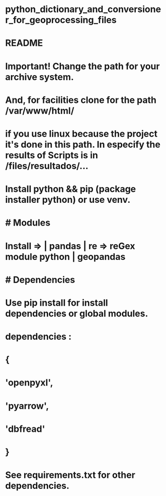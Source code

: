 # python_dictionary_and_conversioner_for_geoprocessing_files
# 
#   
# README
#
#  Important! Change the path for your archive system.
#  And, for facilities clone for the path /var/www/html/ 
# if you use linux because the project it's done in this path. In especify the results of Scripts is in /files/resultados/...
#
# Install python && pip (package installer python) or use venv.
# # Modules #
#
# Install => | pandas | re => reGex module python | geopandas 
# 
# # Dependencies # 
# Use pip install for install dependencies or global modules.
#  dependencies : 
# {
#    'openpyxl', 
#    'pyarrow',
#    'dbfread'
# }
#
# See requirements.txt for other dependencies.
